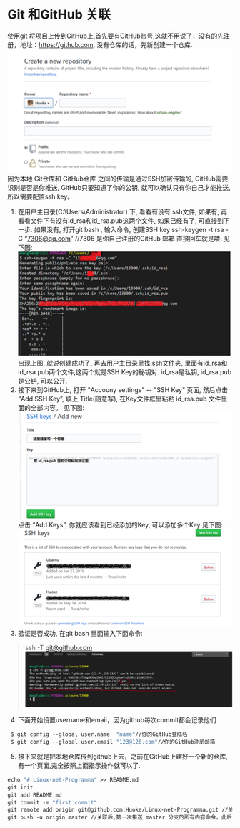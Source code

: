 # Git 和GitHub 关联
使用git 将项目上传到GitHub上,首先要有GitHub账号,这就不用说了，没有的先注册，地址：https://github.com. 
没有仓库的话，先新创建一个仓库.
![avatar](https://github.com/Huoke/Linux-net-Programma/blob/master/gitLinkGitHub04.png)
因为本地 Git仓库和 GitHub仓库 之间的传输是通过SSH加密传输的, GitHub需要识别是否是你推送, GitHub只要知道了你的公钥, 就可以确认只有你自己才能推送, 所以需要配置ssh key。
1. 在用户主目录(C:\Users\Administrator) 下, 看看有没有.ssh文件, 如果有, 再看看文件下有没有id_rsa和id_rsa.pub这两个文件, 如果已经有了, 可直接到下一步.
如果没有, 打开git bash , 输入命令, 创建SSH key
ssh-keygen -t rsa -C “7306@qq.com” //7306 是你自己注册的GitHub 邮箱
直接回车就是喽:
见下图:
![avatar](https://github.com/Huoke/Linux-net-Programma/blob/master/gitLinkGitHub05.png)
出现上图, 就说创建成功了, 再去用户主目录里找.ssh文件夹, 里面有id_rsa和id_rsa.pub两个文件,这两个就是SSH Key的秘钥对.
id_rsa是私钥, id_rsa.pub是公钥, 可以公开.
2. 接下来到GitHub上, 打开 "Accouny settings" -- "SSH Key" 页面, 然后点击 “Add SSH Key”, 填上 Title(随意写),
在Key文件框里粘粘 id_rsa.pub 文件里面的全部内容。
见下图:
![avatar](https://github.com/Huoke/Linux-net-Programma/blob/master/gitLinkGitHub02.png)
点击 “Add Keys”, 你就应该看到已经添加的Key, 可以添加多个Key
见下图:
![avatar](https://github.com/Huoke/Linux-net-Programma/blob/master/gitLinkGitHub01.png)
3. 验证是否成功, 在git bash 里面输入下面命令:
 > ssh -T git@github.com 
 ![avatar](https://github.com/Huoke/Linux-net-Programma/blob/master/gitLinkGitHub03.png)
4. 下面开始设置username和email，因为github每次commit都会记录他们
```vb
 $ git config --global user.name  "name"//你的GitHub登陆名
 $ git config --global user.email "123@126.com"//你的GitHub注册邮箱   
```
5. 接下来就是把本地仓库传到github上去，之前在GitHub上建好一个新的仓库,有一个页面,完全按照上面指示操作就可以了.
 ```vb
 echo "# Linux-net-Programma" >> README.md
 git init
 git add README.md
 git commit -m "first commit"
 git remote add origin git@github.com:Huoke/Linux-net-Programma.git //关联一个远程库命令, git@github.com:Huoke/Linux-net-Programma.git这个是自己远程库
 git push -u origin master //关联后,第一次推送 master 分支的所有内容命令，此后，每次本地提交后，就可以使用命令git push origin master推送最新修改
```


